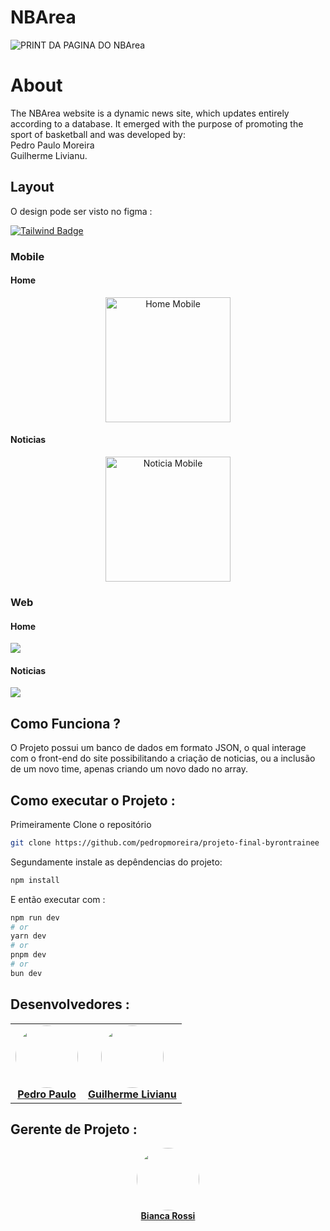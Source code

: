 
# NBArea
![PRINT DA PAGINA DO NBArea](https://i.imgur.com/dZEWm4g.png)

# About 
The NBArea website is a dynamic news site, which updates entirely according to a database. It emerged with the purpose of promoting the sport of basketball and was developed by:  
Pedro Paulo Moreira  
Guilherme Livianu.  

## Layout
O design pode ser visto no figma :  
  
[![Tailwind Badge](https://img.shields.io/badge/Figma-F24E1E.svg?style=for-the-badge&logo=Figma&logoColor=white)](https://www.figma.com/file/IjEyeDpZEsyRdezMcWNIi8/NBArea?type=design&node-id=0%3A1&mode=design&t=THABIv9skd3w4Jnh-1)

### Mobile 

#### Home
<p align="center">
  <img alt="Home Mobile" src="https://i.imgur.com/Xc8SFJg.png" width="200px">
</p>

#### Noticias

<p align="center">
 <img alt="Noticia Mobile"  src="https://i.imgur.com/L0lowX5.png" width="200px">
</p>

### Web
#### Home
<img src = "https://i.imgur.com/N4as383.png ">  

#### Noticias
<img src = "https://i.imgur.com/Bp6tCvY.png ">

## Como Funciona ? 
O Projeto possui um banco de dados em formato JSON, o qual interage com o front-end do site possibilitando a criação de noticias, ou a inclusão de um novo time, apenas criando um novo dado no array. 

## Como executar o Projeto :  
Primeiramente Clone o repositório
```bash
git clone https://github.com/pedropmoreira/projeto-final-byrontrainee
```
Segundamente instale as depêndencias do projeto:
```bash
npm install
```
E então executar com : 
```bash
npm run dev
# or
yarn dev
# or
pnpm dev
# or
bun dev
```

## Desenvolvedores :
<table align= "center">
 <td align="center"><a href="https://github.com/pedropmoreira"><img style="border-radius: 50%;" src="https://avatars.githubusercontent.com/u/140828783?v=4" width="100px;" alt=""/><br /><b>Pedro Paulo</b></a><br /></td>

<td align="center"><a href="https://github.com/guilivianu"><img style="border-radius: 50%;" src="https://avatars.githubusercontent.com/u/128737856?v=4" width="100px;" alt=""/><br /><b>Guilherme Livianu</b></a><br /></td> 
<table/>

## Gerente de Projeto :
<div align= "center">
    <span align="center"><a href="https://github.com/bianca-rossi"><img style="border-radius: 50%;" src="https://avatars.githubusercontent.com/u/156257503?v=4" width="100px;" alt=""/><br /><b>Bianca Rossi</b></a><br /></span> 
<div/>
